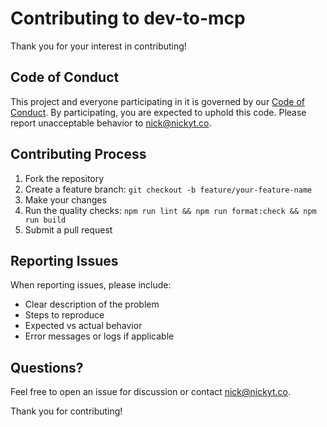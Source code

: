 # Contributing to dev-to-mcp

Thank you for your interest in contributing!

## Code of Conduct

This project and everyone participating in it is governed by our [Code of Conduct](CODE-OF-CONDUCT.md). By participating, you are expected to uphold this code. Please report unacceptable behavior to nick@nickyt.co.

## Contributing Process

1. Fork the repository
2. Create a feature branch: `git checkout -b feature/your-feature-name`
3. Make your changes
4. Run the quality checks: `npm run lint && npm run format:check && npm run build`
5. Submit a pull request

## Reporting Issues

When reporting issues, please include:
- Clear description of the problem
- Steps to reproduce
- Expected vs actual behavior
- Error messages or logs if applicable

## Questions?

Feel free to open an issue for discussion or contact nick@nickyt.co.

Thank you for contributing!